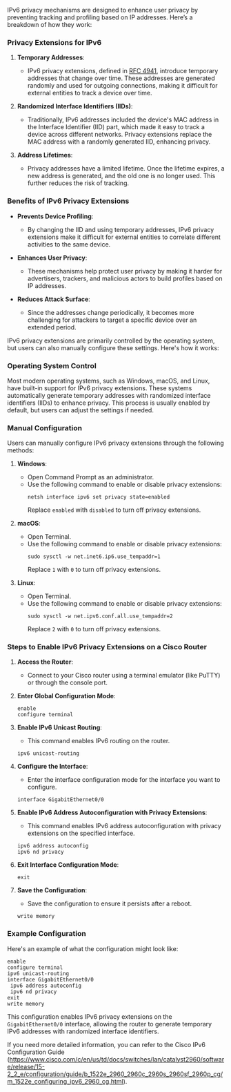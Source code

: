 IPv6 privacy mechanisms are designed to enhance user privacy by preventing tracking and profiling based on IP addresses. Here’s a breakdown of how they work:

### Privacy Extensions for IPv6

1. **Temporary Addresses**:
   - IPv6 privacy extensions, defined in [RFC 4941](https://www.internetsociety.org/blog/2014/12/ipv6-privacy-addresses-provide-protection-against-surveillance-and-tracking/), introduce temporary addresses that change over time. These addresses are generated randomly and used for outgoing connections, making it difficult for external entities to track a device over time.

2. **Randomized Interface Identifiers (IIDs)**:
   - Traditionally, IPv6 addresses included the device's MAC address in the Interface Identifier (IID) part, which made it easy to track a device across different networks. Privacy extensions replace the MAC address with a randomly generated IID, enhancing privacy.

3. **Address Lifetimes**:
   - Privacy addresses have a limited lifetime. Once the lifetime expires, a new address is generated, and the old one is no longer used. This further reduces the risk of tracking.

### Benefits of IPv6 Privacy Extensions

- **Prevents Device Profiling**:
  - By changing the IID and using temporary addresses, IPv6 privacy extensions make it difficult for external entities to correlate different activities to the same device.

- **Enhances User Privacy**:
  - These mechanisms help protect user privacy by making it harder for advertisers, trackers, and malicious actors to build profiles based on IP addresses.

- **Reduces Attack Surface**:
  - Since the addresses change periodically, it becomes more challenging for attackers to target a specific device over an extended period.

IPv6 privacy extensions are primarily controlled by the operating system, but users can also manually configure these settings. Here's how it works:

### Operating System Control
Most modern operating systems, such as Windows, macOS, and Linux, have built-in support for IPv6 privacy extensions. These systems automatically generate temporary addresses with randomized interface identifiers (IIDs) to enhance privacy. This process is usually enabled by default, but users can adjust the settings if needed.

### Manual Configuration
Users can manually configure IPv6 privacy extensions through the following methods:

1. **Windows**:
   - Open Command Prompt as an administrator.
   - Use the following command to enable or disable privacy extensions:
     ```shell
     netsh interface ipv6 set privacy state=enabled
     ```
     Replace `enabled` with `disabled` to turn off privacy extensions.

2. **macOS**:
   - Open Terminal.
   - Use the following command to enable or disable privacy extensions:
     ```shell
     sudo sysctl -w net.inet6.ip6.use_tempaddr=1
     ```
     Replace `1` with `0` to turn off privacy extensions.

3. **Linux**:
   - Open Terminal.
   - Use the following command to enable or disable privacy extensions:
     ```shell
     sudo sysctl -w net.ipv6.conf.all.use_tempaddr=2
     ```
     Replace `2` with `0` to turn off privacy extensions.


### Steps to Enable IPv6 Privacy Extensions on a Cisco Router

1. **Access the Router**:
   - Connect to your Cisco router using a terminal emulator (like PuTTY) or through the console port.

2. **Enter Global Configuration Mode**:
   ```shell
   enable
   configure terminal
   ```

3. **Enable IPv6 Unicast Routing**:
   - This command enables IPv6 routing on the router.
   ```shell
   ipv6 unicast-routing
   ```

4. **Configure the Interface**:
   - Enter the interface configuration mode for the interface you want to configure.
   ```shell
   interface GigabitEthernet0/0
   ```

5. **Enable IPv6 Address Autoconfiguration with Privacy Extensions**:
   - This command enables IPv6 address autoconfiguration with privacy extensions on the specified interface.
   ```shell
   ipv6 address autoconfig
   ipv6 nd privacy
   ```

6. **Exit Interface Configuration Mode**:
   ```shell
   exit
   ```

7. **Save the Configuration**:
   - Save the configuration to ensure it persists after a reboot.
   ```shell
   write memory
   ```

### Example Configuration
Here's an example of what the configuration might look like:

```shell
enable
configure terminal
ipv6 unicast-routing
interface GigabitEthernet0/0
 ipv6 address autoconfig
 ipv6 nd privacy
exit
write memory
```

This configuration enables IPv6 privacy extensions on the `GigabitEthernet0/0` interface, allowing the router to generate temporary IPv6 addresses with randomized interface identifiers.

If you need more detailed information, you can refer to the Cisco IPv6 Configuration Guide (https://www.cisco.com/c/en/us/td/docs/switches/lan/catalyst2960/software/release/15-2_2_e/configuration/guide/b_1522e_2960_2960c_2960s_2960sf_2960p_cg/m_1522e_configuring_ipv6_2960_cg.html).
